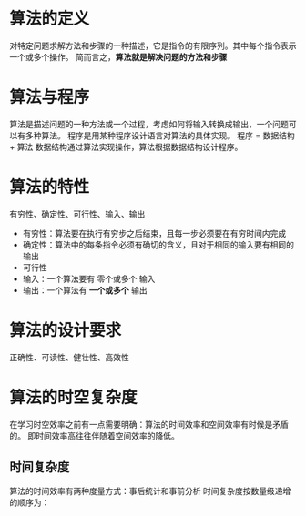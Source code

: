 # 算法的定义
对特定问题求解方法和步骤的一种描述，它是指令的有限序列。其中每个指令表示一个或多个操作。
简而言之，**算法就是解决问题的方法和步骤**

# 算法与程序
算法是描述问题的一种方法或一个过程，考虑如何将输入转换成输出，一个问题可以有多种算法。
程序是用某种程序设计语言对算法的具体实现。
程序 = 数据结构 + 算法
数据结构通过算法实现操作，算法根据数据结构设计程序。

# 算法的特性
有穷性、确定性、可行性、输入、输出
- 有穷性：算法要在执行有穷步之后结束，且每一步必须要在有穷时间内完成
- 确定性：算法中的每条指令必须有确切的含义，且对于相同的输入要有相同的输出
- 可行性
- 输入：一个算法要有 零个或多个 输入
- 输出：一个算法有 **一个或多个** 输出

# 算法的设计要求
正确性、可读性、健壮性、高效性

# 算法的时空复杂度
在学习时空效率之前有一点需要明确：算法的时间效率和空间效率有时候是矛盾的。
即时间效率高往往伴随着空间效率的降低。
## 时间复杂度
算法的时间效率有两种度量方式：事后统计和事前分析
时间复杂度按数量级递增的顺序为：
